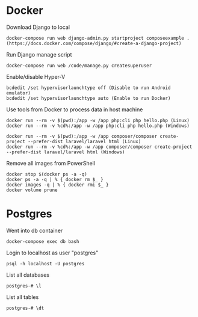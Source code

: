 # Docker

Download Django to local
    
    docker-compose run web django-admin.py startproject composeexample .
    (https://docs.docker.com/compose/django/#create-a-django-project)
    
Run Django manage script
    
    docker-compose run web /code/manage.py createsuperuser
    
Enable/disable Hyper-V

    bcdedit /set hypervisorlaunchtype off (Disable to run Android emulator)
    bcdedit /set hypervisorlaunchtype auto (Enable to run Docker)
    
Use tools from Docker to process data in host machine

    docker run --rm -v $(pwd):/app -w /app php:cli php hello.php (Linux)
    docker run --rm -v %cd%:/app -w /app php:cli php hello.php (Windows)
    
    docker run --rm -v $(pwd):/app -w /app composer/composer create-project --prefer-dist laravel/laravel html (Linux)
    docker run --rm -v %cd%:/app -w /app composer/composer create-project --prefer-dist laravel/laravel html (Windows)
    
Remove all images from PowerShell

    docker stop $(docker ps -a -q)
    docker ps -a -q | % { docker rm $_ }
    docker images -q | % { docker rmi $_ }
    docker volume prune

# Postgres

Went into db container
    
    docker-compose exec db bash
   
Login to localhost as user "postgres"

    psql -h localhost -U postgres
    
List all databases

    postgres-# \l
    
List all tables

    postgres-# \dt   
